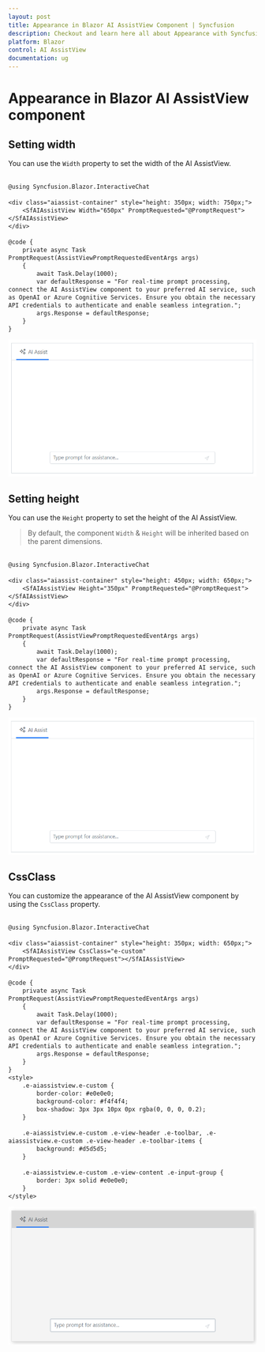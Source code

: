 ```yaml
---
layout: post
title: Appearance in Blazor AI AssistView Component | Syncfusion
description: Checkout and learn here all about Appearance with Syncfusion Blazor AI AssistView component in Blazor Server App and Blazor WebAssembly App.
platform: Blazor
control: AI AssistView
documentation: ug
---
```


# Appearance in Blazor AI AssistView component

## Setting width

You can use the `Width` property to set the width of the AI AssistView.

```cshtml

@using Syncfusion.Blazor.InteractiveChat

<div class="aiassist-container" style="height: 350px; width: 750px;">
    <SfAIAssistView Width="650px" PromptRequested="@PromptRequest"></SfAIAssistView>
</div>

@code {
    private async Task PromptRequest(AssistViewPromptRequestedEventArgs args)
    {
        await Task.Delay(1000);
        var defaultResponse = "For real-time prompt processing, connect the AI AssistView component to your preferred AI service, such as OpenAI or Azure Cognitive Services. Ensure you obtain the necessary API credentials to authenticate and enable seamless integration.";
        args.Response = defaultResponse;
    }
}

```

![Blazor AI AssistView Width](./images/ai-assistview-width.png)

## Setting height

You can use the `Height` property to set the height of the AI AssistView.

> By default, the component `Width` & `Height` will be inherited based on the parent dimensions.

```cshtml

@using Syncfusion.Blazor.InteractiveChat

<div class="aiassist-container" style="height: 450px; width: 650px;">
    <SfAIAssistView Height="350px" PromptRequested="@PromptRequest"></SfAIAssistView>
</div>

@code {
    private async Task PromptRequest(AssistViewPromptRequestedEventArgs args)
    {
        await Task.Delay(1000);
        var defaultResponse = "For real-time prompt processing, connect the AI AssistView component to your preferred AI service, such as OpenAI or Azure Cognitive Services. Ensure you obtain the necessary API credentials to authenticate and enable seamless integration.";
        args.Response = defaultResponse;
    }
}

```

![Blazor AI AssistView Height](./images/ai-assistview-height.png)

## CssClass

You can customize the appearance of the AI AssistView component by using the `CssClass` property.

```cshtml

@using Syncfusion.Blazor.InteractiveChat

<div class="aiassist-container" style="height: 350px; width: 650px;">
    <SfAIAssistView CssClass="e-custom" PromptRequested="@PromptRequest"></SfAIAssistView>
</div>

@code {
    private async Task PromptRequest(AssistViewPromptRequestedEventArgs args)
    {
        await Task.Delay(1000);
        var defaultResponse = "For real-time prompt processing, connect the AI AssistView component to your preferred AI service, such as OpenAI or Azure Cognitive Services. Ensure you obtain the necessary API credentials to authenticate and enable seamless integration.";
        args.Response = defaultResponse;
    }
}
<style>
    .e-aiassistview.e-custom {
        border-color: #e0e0e0;
        background-color: #f4f4f4;
        box-shadow: 3px 3px 10px 0px rgba(0, 0, 0, 0.2);
    }

    .e-aiassistview.e-custom .e-view-header .e-toolbar, .e-aiassistview.e-custom .e-view-header .e-toolbar-items {
        background: #d5d5d5;
    }

    .e-aiassistview.e-custom .e-view-content .e-input-group {
        border: 3px solid #e0e0e0;
    }
</style>

```

![Blazor AI AssistView Custom Class](./images/ai-assistview-custom-class.png)
